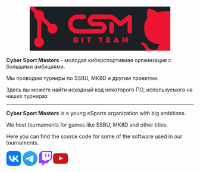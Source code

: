 <p align="center">
<img src="https://raw.githubusercontent.com/csmplay/.github/refs/heads/main/profile/CSM-git-team.jpg" alt="banner" width="75%"/>
</p>

**Cyber Sport Masters** - молодая киберспортивная организация с большими
амбициями.

Мы проводим турниры по SSBU, MK8D и другим проектам.

Здесь вы можете найти исходный код некоторого ПО, используемого на наших
турнирах

---

**Cyber Sport Masters** is a young eSports organization with big ambitions.

We host tournaments for games like SSBU, MK8D and other titles.

Here you can find the source code for some of the software used in our
tournaments.

<a href="https://vk.com/csmpro">
<img src="https://raw.githubusercontent.com/csmplay/.github/refs/heads/main/profile/icons/vk.svg" alt="VK" height="40px"/></a>
<a href="https://t.me/csmpro">
<img src="https://raw.githubusercontent.com/csmplay/.github/refs/heads/main/profile/icons/telegram.svg" alt="Telegram" height="40px"/></a>
<a href="https://www.twitch.tv/csm_cast">
<img src="https://raw.githubusercontent.com/csmplay/.github/refs/heads/main/profile/icons/twitch.svg" alt="Twitch" height="40px"/></a>
<a href="https://www.youtube.com/channel/UCbHkpHluFczAcT3cr3oWARw">
<img src="https://raw.githubusercontent.com/csmplay/.github/refs/heads/main/profile/icons/youtube.svg" alt="YouTube" height="40px"/></a>
